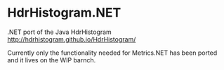 # HdrHistogram.NET

.NET port of the Java HdrHistogram http://hdrhistogram.github.io/HdrHistogram/

Currently only the functionality needed for Metrics.NET has been ported and it lives on the WIP barnch.
